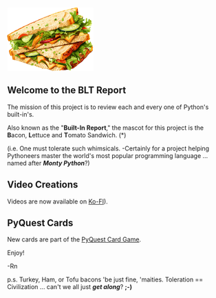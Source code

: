 ![The BLT Report](https://github.com/Python3-Training/The-Built-In-Report/blob/main/sandwich.png "The Built-In Report")

## Welcome to the BLT Report

The mission of this project is to review each and every one of Python's built-in's.

Also known as the "**Built-In Report**," the mascot for this project is the **B**acon, **L**ettuce and **T**omato Sandwich. (*)

(i.e. One must tolerate such whimsicals. -Certainly for a project helping Pythoneers master the world's most popular programming language ... named after ***Monty Python***?)

## Video Creations

Videos are now available on [Ko-FI](https://ko-fi.com/randallnagy)).

## PyQuest Cards

New cards are part of the [PyQuest Card Game](https://github.com/Python3-Training/PyQuest/tree/main/CardGame).

Enjoy!

-Rn


p.s. Turkey, Ham, or Tofu bacons 'be just fine, 'maities. Toleration == Civilization ... can't we all just ***get along***? **;-)**


